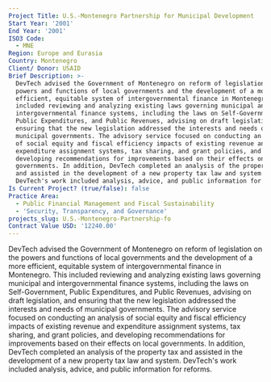 ```yaml
---
Project Title: U.S.-Montenegro Partnership for Municipal Development
Start Year: '2001'
End Year: '2001'
ISO3 Code:
  - MNE
Region: Europe and Eurasia
Country: Montenegro
Client/ Donor: USAID
Brief Description: >-
  DevTech advised the Government of Montenegro on reform of legislation on the
  powers and functions of local governments and the development of a more
  efficient, equitable system of intergovernmental finance in Montenegro. This
  included reviewing and analyzing existing laws governing municipal and
  intergovernmental finance systems, including the laws on Self-Government,
  Public Expenditures, and Public Revenues, advising on draft legislation, and
  ensuring that the new legislation addressed the interests and needs of
  municipal governments. The advisory service focused on conducting an analysis
  of social equity and fiscal efficiency impacts of existing revenue and
  expenditure assignment systems, tax sharing, and grant policies, and
  developing recommendations for improvements based on their effects on local
  governments. In addition, DevTech completed an analysis of the property tax
  and assisted in the development of a new property tax law and system.
  DevTech's work included analysis, advice, and public information for reforms.
Is Current Project? (true/false): false
Practice Area:
  - Public Financial Management and Fiscal Sustainability
  - 'Security, Transparency, and Governance'
projects_slug: U.S.-Montenegro-Partnership-fo
Contract Value USD: '12240.00'
---
```

DevTech advised the Government of Montenegro on reform of legislation on the powers and functions of local governments and the development of a more efficient, equitable system of intergovernmental finance in Montenegro. This included reviewing and analyzing existing laws governing municipal and intergovernmental finance systems, including the laws on Self-Government, Public Expenditures, and Public Revenues, advising on draft legislation, and ensuring that the new legislation addressed the interests and needs of municipal governments. The advisory service focused on conducting an analysis of social equity and fiscal efficiency impacts of existing revenue and expenditure assignment systems, tax sharing, and grant policies, and developing recommendations for improvements based on their effects on local governments. In addition, DevTech completed an analysis of the property tax and assisted in the development of a new property tax law and system. DevTech's work included analysis, advice, and public information for reforms.